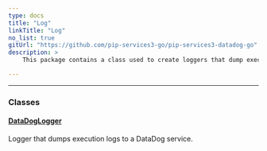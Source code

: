 ```yaml
---
type: docs
title: "Log"
linkTitle: "Log"
no_list: true
gitUrl: "https://github.com/pip-services3-go/pip-services3-datadog-go"
description: >
    This package contains a class used to create loggers that dump execution logs to a DataDog service.

---
```

---


<div class="module-body"> 

### Classes

#### [DataDogLogger](datadog_logger)
Logger that dumps execution logs to a DataDog service.


</div>
